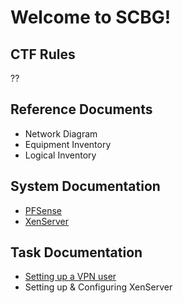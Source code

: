 # Welcome to SCBG!

## CTF Rules
??

## Reference Documents
* Network Diagram
* Equipment Inventory
* Logical Inventory

## System Documentation
* [PFSense](Docs/PFSense.md)
* [XenServer](Docs/XenServer.md)

## Task Documentation
* [Setting up a VPN user](Docs/PFSense.md#Create-a-VPN-User)
* Setting up & Configuring XenServer

